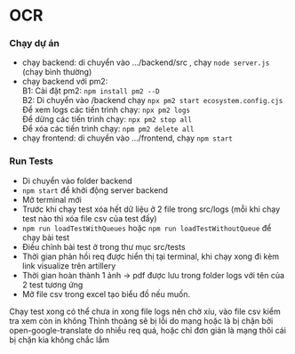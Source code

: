 # OCR
### Chạy dự án ###
- chạy backend: di chuyển vào .../backend/src , chạy `node server.js` (chạy bình thường)
- chạy backend với pm2:<br> 
B1: Cài đặt pm2: `npm install pm2 --D`<br>
B2: Di chuyển vào /backend chạy `npx pm2 start ecosystem.config.cjs`<br>
Để xem logs các tiến trình chạy: `npx pm2 logs`<br>
Để dừng các tiến trình chạy: `npx pm2 stop all`<br>
Để xóa các tiến trình chạy: `npm pm2 delete all`<br>
- chạy frontend: di chuyển vào .../frontend, chạy `npm start`

### Run Tests ###
- Di chuyển vào folder backend
- `npm start` để khởi động server backend
- Mở terminal mới
- Trước khi chạy test xóa hết dữ liệu ở 2 file trong src/logs (mỗi khi chạy test nào thì xóa file csv của test đấy)
- `npm run loadTestWithQueues` hoặc `npm run loadTestWithoutQueue` để chạy bài test
- Điều chỉnh bài test ở trong thư mục src/tests
- Thời gian phản hồi req được hiển thị tại terminal, khi chạy xong đi kèm link visualize trên artillery
- Thời gian hoàn thành 1 ảnh -> pdf được lưu trong folder logs với tên của 2 test tương ứng
- Mở file csv trong excel tạo biểu đồ nếu muốn.

Chạy test xong có thể chưa in xong file logs nên chờ xíu, vào file csv kiểm tra xem còn in không
Thỉnh thoảng sẽ bị lỗi do mạng hoặc là bị chặn bởi open-google-translate do nhiều req quá, hoặc chỉ đơn giản là mạng thôi cái bị chặn kia không chắc lắm